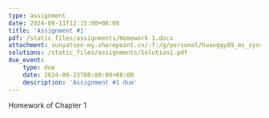 ```yaml
---
type: assignment
date: 2024-09-11T12:15:00+08:00
title: 'Assignment #1'
pdf: /static_files/assignments/Homework 1.docx
attachment: sunyatsen-my.sharepoint.cn/:f:/g/personal/huangqy89_ms_sysu_edu_cn/En6Hv-MsAVBAryv6Gc__N3kBPoV_gh0fH4_g4vEhm6Qj4Q?e=IsSSZE
solutions: /static_files/assignments/Solution1.pdf
due_event: 
    type: due
    date: 2024-09-23T08:00:00+08:00
    description: 'Assignment #1 due'
---
```

Homework of Chapter 1

